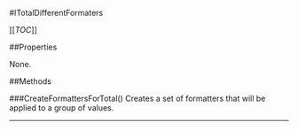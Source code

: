 #ITotalDifferentFormaters

[[_TOC_]]

##Properties

None.


##Methods

###CreateFormattersForTotal()
 Creates a set of formatters that will be applied to a group of values. 






---


